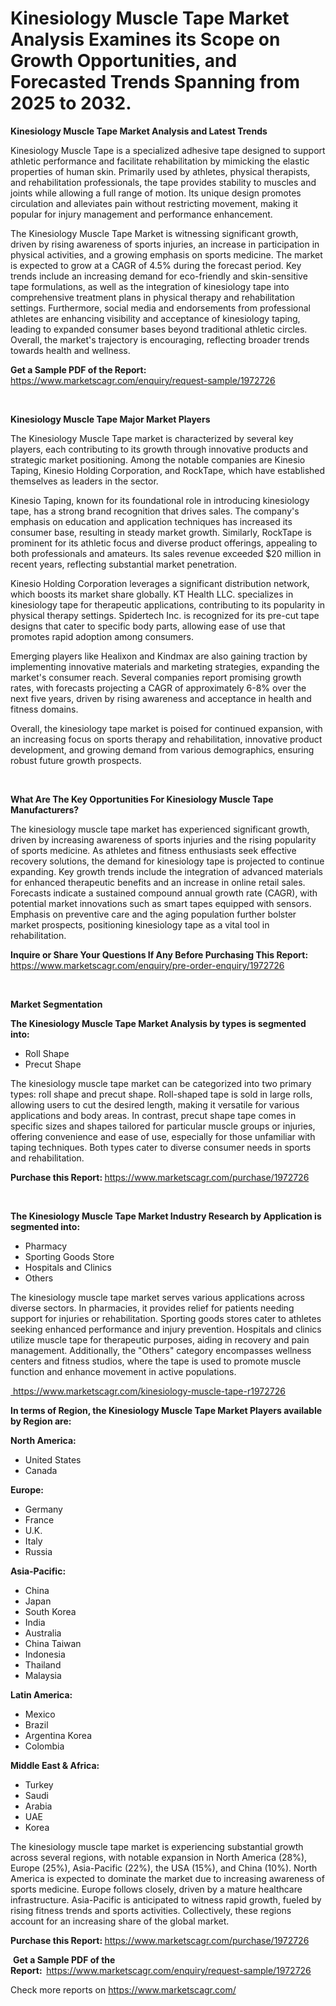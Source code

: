 <p><h1>Kinesiology Muscle Tape Market Analysis Examines its Scope on Growth Opportunities, and Forecasted Trends Spanning from 2025 to 2032.</h1></p><p><strong>Kinesiology Muscle Tape Market Analysis and Latest Trends</strong></p>
<p><p>Kinesiology Muscle Tape is a specialized adhesive tape designed to support athletic performance and facilitate rehabilitation by mimicking the elastic properties of human skin. Primarily used by athletes, physical therapists, and rehabilitation professionals, the tape provides stability to muscles and joints while allowing a full range of motion. Its unique design promotes circulation and alleviates pain without restricting movement, making it popular for injury management and performance enhancement.</p><p>The Kinesiology Muscle Tape Market is witnessing significant growth, driven by rising awareness of sports injuries, an increase in participation in physical activities, and a growing emphasis on sports medicine. The market is expected to grow at a CAGR of 4.5% during the forecast period. Key trends include an increasing demand for eco-friendly and skin-sensitive tape formulations, as well as the integration of kinesiology tape into comprehensive treatment plans in physical therapy and rehabilitation settings. Furthermore, social media and endorsements from professional athletes are enhancing visibility and acceptance of kinesiology taping, leading to expanded consumer bases beyond traditional athletic circles. Overall, the market's trajectory is encouraging, reflecting broader trends towards health and wellness.</p></p>
<p><strong>Get a Sample PDF of the Report:&nbsp;</strong> <a href="https://www.marketscagr.com/enquiry/request-sample/1972726?utm_campaign=3561&utm_medium=2&utm_source=Github&utm_content=ia&utm_term=05042025&utm_id=kinesiology-muscle-tape">https://www.marketscagr.com/enquiry/request-sample/1972726</a></p>
<p>&nbsp;</p>
<p><strong>Kinesiology Muscle Tape Major Market Players</strong></p>
<p><p>The Kinesiology Muscle Tape market is characterized by several key players, each contributing to its growth through innovative products and strategic market positioning. Among the notable companies are Kinesio Taping, Kinesio Holding Corporation, and RockTape, which have established themselves as leaders in the sector.</p><p>Kinesio Taping, known for its foundational role in introducing kinesiology tape, has a strong brand recognition that drives sales. The company's emphasis on education and application techniques has increased its consumer base, resulting in steady market growth. Similarly, RockTape is prominent for its athletic focus and diverse product offerings, appealing to both professionals and amateurs. Its sales revenue exceeded $20 million in recent years, reflecting substantial market penetration.</p><p>Kinesio Holding Corporation leverages a significant distribution network, which boosts its market share globally. KT Health LLC. specializes in kinesiology tape for therapeutic applications, contributing to its popularity in physical therapy settings. Spidertech Inc. is recognized for its pre-cut tape designs that cater to specific body parts, allowing ease of use that promotes rapid adoption among consumers.</p><p>Emerging players like Healixon and Kindmax are also gaining traction by implementing innovative materials and marketing strategies, expanding the market's consumer reach. Several companies report promising growth rates, with forecasts projecting a CAGR of approximately 6-8% over the next five years, driven by rising awareness and acceptance in health and fitness domains.</p><p>Overall, the kinesiology tape market is poised for continued expansion, with an increasing focus on sports therapy and rehabilitation, innovative product development, and growing demand from various demographics, ensuring robust future growth prospects.</p></p>
<p>&nbsp;</p>
<p><strong>What Are The Key Opportunities For Kinesiology Muscle Tape Manufacturers?</strong></p>
<p><p>The kinesiology muscle tape market has experienced significant growth, driven by increasing awareness of sports injuries and the rising popularity of sports medicine. As athletes and fitness enthusiasts seek effective recovery solutions, the demand for kinesiology tape is projected to continue expanding. Key growth trends include the integration of advanced materials for enhanced therapeutic benefits and an increase in online retail sales. Forecasts indicate a sustained compound annual growth rate (CAGR), with potential market innovations such as smart tapes equipped with sensors. Emphasis on preventive care and the aging population further bolster market prospects, positioning kinesiology tape as a vital tool in rehabilitation.</p></p>
<p><strong>Inquire or Share Your Questions If Any Before Purchasing This Report:</strong> <a href="https://www.marketscagr.com/enquiry/pre-order-enquiry/1972726?utm_campaign=3561&utm_medium=2&utm_source=Github&utm_content=ia&utm_term=05042025&utm_id=kinesiology-muscle-tape">https://www.marketscagr.com/enquiry/pre-order-enquiry/1972726</a></p>
<p>&nbsp;</p>
<p><strong>Market Segmentation</strong></p>
<p><strong>The Kinesiology Muscle Tape Market Analysis by types is segmented into:</strong></p>
<p><ul><li>Roll Shape</li><li>Precut Shape</li></ul></p>
<p><p>The kinesiology muscle tape market can be categorized into two primary types: roll shape and precut shape. Roll-shaped tape is sold in large rolls, allowing users to cut the desired length, making it versatile for various applications and body areas. In contrast, precut shape tape comes in specific sizes and shapes tailored for particular muscle groups or injuries, offering convenience and ease of use, especially for those unfamiliar with taping techniques. Both types cater to diverse consumer needs in sports and rehabilitation.</p></p>
<p><strong>Purchase this Report:&nbsp;</strong><a href="https://www.marketscagr.com/purchase/1972726?utm_campaign=3561&utm_medium=2&utm_source=Github&utm_content=ia&utm_term=05042025&utm_id=kinesiology-muscle-tape">https://www.marketscagr.com/purchase/1972726</a></p>
<p>&nbsp;</p>
<p><strong>The Kinesiology Muscle Tape Market Industry Research by Application is segmented into:</strong></p>
<p><ul><li>Pharmacy</li><li>Sporting Goods Store</li><li>Hospitals and Clinics</li><li>Others</li></ul></p>
<p><p>The kinesiology muscle tape market serves various applications across diverse sectors. In pharmacies, it provides relief for patients needing support for injuries or rehabilitation. Sporting goods stores cater to athletes seeking enhanced performance and injury prevention. Hospitals and clinics utilize muscle tape for therapeutic purposes, aiding in recovery and pain management. Additionally, the "Others" category encompasses wellness centers and fitness studios, where the tape is used to promote muscle function and enhance movement in active populations.</p></p>
<p><a href="https://www.marketscagr.com/kinesiology-muscle-tape-r1972726?utm_campaign=3561&utm_medium=2&utm_source=Github&utm_content=ia&utm_term=05042025&utm_id=kinesiology-muscle-tape">&nbsp;https://www.marketscagr.com/kinesiology-muscle-tape-r1972726</a></p>
<p><strong>In terms of Region, the Kinesiology Muscle Tape Market Players available by Region are:</strong></p>
<p>
    <p> <strong> North America: </strong>
        <ul>
            <li>United States</li>
            <li>Canada</li>
        </ul>
        </p> 
    <p> <strong> Europe: </strong>
        <ul>
            <li>Germany</li>
            <li>France</li>
            <li>U.K.</li>
            <li>Italy</li>
            <li>Russia</li>
        </ul>
        </p> 
    <p> <strong> Asia-Pacific: </strong>
        <ul>
            <li>China</li>
            <li>Japan</li>
            <li>South Korea</li>
            <li>India</li>
            <li>Australia</li>
            <li>China Taiwan</li>
            <li>Indonesia</li>
            <li>Thailand</li>
            <li>Malaysia</li>
        </ul>
        </p> 
    <p> <strong> Latin America: </strong>
        <ul>
            <li>Mexico</li>
            <li>Brazil</li>
            <li>Argentina Korea</li>
            <li>Colombia</li>
        </ul>
        </p> 
    <p> <strong> Middle East & Africa: </strong>
        <ul>
            <li>Turkey</li>
            <li>Saudi</li>
            <li>Arabia</li>
            <li>UAE</li>
            <li>Korea</li>
        </ul>
    </p>
    </p>
<p><p>The kinesiology muscle tape market is experiencing substantial growth across several regions, with notable expansion in North America (28%), Europe (25%), Asia-Pacific (22%), the USA (15%), and China (10%). North America is expected to dominate the market due to increasing awareness of sports medicine. Europe follows closely, driven by a mature healthcare infrastructure. Asia-Pacific is anticipated to witness rapid growth, fueled by rising fitness trends and sports activities. Collectively, these regions account for an increasing share of the global market.</p></p>
<p><strong>Purchase this Report: </strong><a href="https://www.marketscagr.com/purchase/1972726?utm_campaign=3561&utm_medium=2&utm_source=Github&utm_content=ia&utm_term=05042025&utm_id=kinesiology-muscle-tape">https://www.marketscagr.com/purchase/1972726</a></p>
<p>&nbsp;<strong>Get a Sample PDF of the Report:&nbsp;&nbsp;</strong><a href="https://www.marketscagr.com/enquiry/request-sample/1972726?utm_campaign=3561&utm_medium=2&utm_source=Github&utm_content=ia&utm_term=05042025&utm_id=kinesiology-muscle-tape">https://www.marketscagr.com/enquiry/request-sample/1972726</a></p>
<p><strong></strong></p>
<p>Check more reports on <a href="https://www.marketscagr.com/?utm_campaign=3561&utm_medium=2&utm_source=Github&utm_content=ia&utm_term=05042025&utm_id=kinesiology-muscle-tape">https://www.marketscagr.com/</a></p>